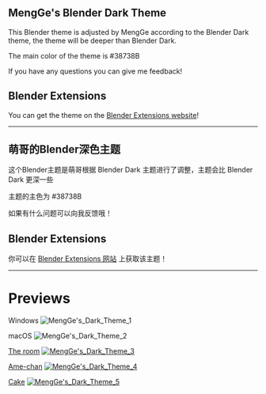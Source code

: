 ## MengGe's Blender Dark Theme

This Blender theme is adjusted by MengGe according to the Blender Dark theme, the theme will be deeper than Blender Dark.

The main color of the theme is #38738B

If you have any questions you can give me feedback!

## Blender Extensions

You can get the theme on the [Blender Extensions website](https://extensions.blender.org/approval-queue/mengges-dark-theme)!

---

## 萌哥的Blender深色主题

这个Blender主题是萌哥根据 Blender Dark 主题进行了调整，主题会比 Blender Dark 更深一些

主题的主色为 #38738B

如果有什么问题可以向我反馈哦！

## Blender Extensions

你可以在 [Blender Extensions 网站](https://extensions.blender.org/approval-queue/mengges-dark-theme) 上获取该主题！

---

# Previews

Windows
![MengGe's_Dark_Theme_1](https://github.com/user-attachments/assets/a87d7fe5-fe86-48f0-8058-2b1bed45b3ae)

macOS
![MengGe's_Dark_Theme_2](https://github.com/user-attachments/assets/8b56cfc7-8014-4abc-ab9c-641677aa1af1)

[The room](https://artstation.com/artwork/492Bzl)
[![MengGe's_Dark_Theme_3](https://github.com/user-attachments/assets/d6bacb43-c1e5-4755-b746-bf9e16ff4f91)](https://artstation.com/artwork/492Bzl)

[Ame-chan](https://www.patreon.com/posts/kangel-wip-108770233?utm_medium=clipboard_copy&utm_source=copyLink&utm_campaign=postshare_creator&utm_content=join_link)
[![MengGe's_Dark_Theme_4](https://github.com/user-attachments/assets/1ad3a232-c6e1-4b6d-a220-48f0e34f9102)](https://www.patreon.com/posts/kangel-wip-108770233?utm_medium=clipboard_copy&utm_source=copyLink&utm_campaign=postshare_creator&utm_content=join_link)

[Cake](https://artstation.com/artwork/6Nramw)
[![MengGe's_Dark_Theme_5](https://github.com/user-attachments/assets/832bafdc-6d39-4c77-9548-2495024d74dd)](https://artstation.com/artwork/6Nramw)

